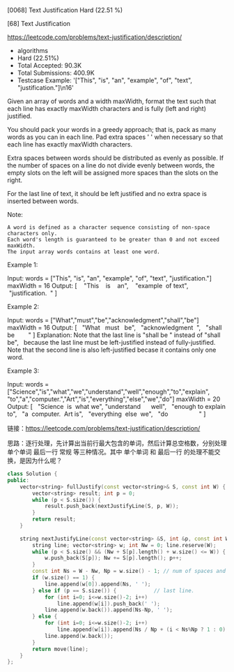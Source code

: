 [0068] Text Justification                                           Hard   (22.51 %)

<!--front-->	
[68] Text Justification  

https://leetcode.com/problems/text-justification/description/

* algorithms
* Hard (22.51%)
* Total Accepted:    90.3K
* Total Submissions: 400.9K
* Testcase Example:  '["This", "is", "an", "example", "of", "text", "justification."]\n16'

Given an array of words and a width maxWidth, format the text such that each line has exactly maxWidth characters and is fully (left and right) justified.

You should pack your words in a greedy approach; that is, pack as many words as you can in each line. Pad extra spaces ' ' when necessary so that each line has exactly maxWidth characters.

Extra spaces between words should be distributed as evenly as possible. If the number of spaces on a line do not divide evenly between words, the empty slots on the left will be assigned more spaces than the slots on the right.

For the last line of text, it should be left justified and no extra space is inserted between words.

Note:


	A word is defined as a character sequence consisting of non-space characters only.
	Each word's length is guaranteed to be greater than 0 and not exceed maxWidth.
	The input array words contains at least one word.


Example 1:


Input:
words = ["This", "is", "an", "example", "of", "text", "justification."]
maxWidth = 16
Output:
[
   "This    is    an",
   "example  of text",
   "justification.  "
]


Example 2:


Input:
words = ["What","must","be","acknowledgment","shall","be"]
maxWidth = 16
Output:
[
  "What   must   be",
  "acknowledgment  ",
  "shall be        "
]
Explanation: Note that the last line is "shall be    " instead of "shall     be",
             because the last line must be left-justified instead of fully-justified.
             Note that the second line is also left-justified becase it contains only one word.


Example 3:


Input:
words = ["Science","is","what","we","understand","well","enough","to","explain",
         "to","a","computer.","Art","is","everything","else","we","do"]
maxWidth = 20
Output:
[
  "Science  is  what we",
  "understand      well",
  "enough to explain to",
  "a  computer.  Art is",
  "everything  else  we",
  "do                  "
]







<!--back-->

链接：https://leetcode.com/problems/text-justification/description/

思路：逐行处理，先计算出当前行最大包含的单词，然后计算总空格数，分别处理 单个单词 最后一行 常规 等三种情况。其中 单个单词 和 最后一行 的处理不能交换，是因为什么呢？

```cpp
class Solution {
public:
    vector<string> fullJustify(const vector<string>& S, const int W) {
        vector<string> result; int p = 0;
        while (p < S.size()) {
            result.push_back(nextJustifyLine(S, p, W));
        }
        return result;
    }
    
    string nextJustifyLine(const vector<string> &S, int &p, const int W) {
        string line; vector<string> w; int Nw = 0; line.reserve(W);
        while (p < S.size() && (Nw + S[p].length() + w.size() <= W)) {
            w.push_back(S[p]); Nw += S[p].length(); p++;
        }
        const int Ns = W - Nw, Np = w.size() - 1; // num of spaces and num of pos.
        if (w.size() == 1) {
            line.append(w[0]).append(Ns, ' ');
        } else if (p == S.size()) {            // last line.
            for (int i=0; i<=w.size()-2; i++) 
                line.append(w[i]).push_back(' ');
            line.append(w.back()).append(Ns-Np, ' ');
        } else {
            for (int i=0; i<=w.size()-2; i++) 
                line.append(w[i]).append(Ns / Np + (i < Ns%Np ? 1 : 0), ' ');
            line.append(w.back());
        }
        return move(line);
    }
};
```


